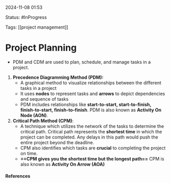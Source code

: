 
2024-11-08 01:53

Status: #InProgress

Tags: [[project management]]

# Project Planning
- PDM and CDM are used to plan, schedule, and manage tasks in a project.

1. **Precedence Diagramming Method (PDM):**
	- A graphical method to visualize relationships between the different tasks in a project
	- It uses **nodes** to represent tasks and **arrows** to depict dependencies and sequence of tasks
	- PDM includes relationships like **start-to-start, start-to-finish, finish-to-start, finish-to-finish**.
PDM is also known as **Activity On Node (AON)**.
2. **Critical Path Method (CPM)**:
	- A technique which utilizes the network of the tasks to determine the critical path. Critical path represents the **shortest time** in which the project can be completed. Any delays in this path would push the entire project beyond the deadline.
	- CPM also identifies which tasks are **crucial** to completing the project on time.
	- **==CPM gives you the shortest time but the longest path==**
CPM is also known as **Activity On Arrow (AOA)** 






#### References

